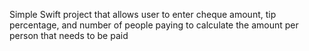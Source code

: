 Simple Swift project that allows user to enter cheque amount, tip percentage, and number of people paying to calculate the amount per person that needs to be paid
